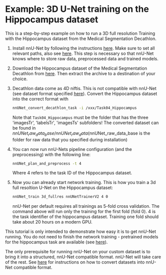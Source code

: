 # Example: 3D U-Net training on the Hippocampus dataset
 
This is a step-by-step example on how to run a 3D full resolution Training with the Hippocampus dataset from the 
Medical Segmentation Decathlon.

1) Install nnU-Net by following the instructions [here](../readme.md#installation). Make sure to set all relevant paths, 
also see [here](setting_up_paths.md). This step is necessary so that nnU-Net knows where to store raw data, 
preprocessed data and trained models.
2) Download the Hippocampus dataset of the Medical Segmentation Decathlon from 
[here](https://drive.google.com/drive/folders/1HqEgzS8BV2c7xYNrZdEAnrHk7osJJ--2). Then extract the archive to a 
destination of your choice.
3) Decathlon data come as 4D niftis. This is not compatible with nnU-Net (see dataset format specified 
[here](dataset_conversion.md)). Convert the Hippocampus dataset into the correct format with

    ```bash
    nnUNet_convert_decathlon_task -i /xxx/Task04_Hippocampus
    ```
    
    Note that `Task04_Hippocampus` must be the folder that has the three 'imagesTr', 'labelsTr', 'imagesTs' subfolders!
    The converted dataset can be found in $nnUNet_raw_data_base/nnUNet_raw_data ($nnUNet_raw_data_base is the folder for 
    raw data that you specified during installation)
4) You can now run nnU-Nets pipeline configuration (and the preprocessing) with the following line:
    ```bash
    nnUNet_plan_and_preprocess -t 4
    ```
   Where 4 refers to the task ID of the Hippocampus dataset.
5) Now you can already start network training. This is how you train a 3d full resoltion U-Net on the Hippocampus dataset:
    ```bash
    nnUNet_train 3d_fullres nnUNetTrainerV2 4 0
    ```
   nnU-Net per default requires all trainings as 5-fold cross validation. The command above will run only the training for the 
   first fold (fold 0). 4 is the task identifier of the hippocampus dataset. Training one fold should take about 20 
   hours on a modern GPU.
   
This tutorial is only intended to demonstrate how easy it is to get nnU-Net running. You do not need to finish the 
network training - pretrained models for the hippocampus task are available (see [here](../readme.md#run-inference)).

The only prerequisite for running nnU-Net on your custom dataset is to bring it into a structured, nnU-Net compatible 
format. nnU-Net will take care of the rest. See [here](dataset_conversion.md) for instructions on how to convert 
datasets into nnU-Net compatible format.
